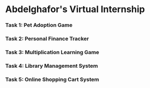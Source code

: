 # Abdelghafor's Virtual Internship

### Task 1: Pet Adoption Game

### Task 2: Personal Finance Tracker

### Task 3: Multiplication Learning Game

### Task 4: Library Management System

### Task 5: Online Shopping Cart System
